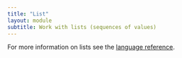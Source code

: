 ```yaml
---
title: "List"
layout: module
subtitle: Work with lists (sequences of values)
---
```


For more information on lists see the [language reference](/language/lists).
